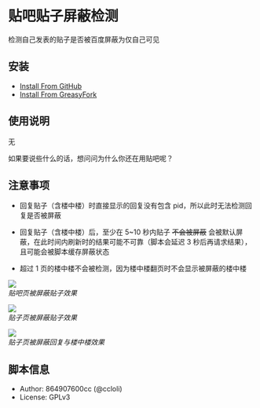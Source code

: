 # 贴吧贴子屏蔽检测

检测自己发表的贴子是否被百度屏蔽为仅自己可见


## 安装

- [Install From GitHub](https://github.com/FirefoxBar/userscript/raw/master/Tieba_Blocked_Detect/Tieba_Blocked_Detect.user.js)
- [Install From GreasyFork](https://greasyfork.org/zh-CN/scripts/383981)

## 使用说明

无

如果要说些什么的话，想问问为什么你还在用贴吧呢？


## 注意事项

- 回复贴子（含楼中楼）时直接显示的回复没有包含 pid，所以此时无法检测回复是否被屏蔽

- 回复贴子（含楼中楼）后，至少在 5~10 秒内贴子 ~~不会被屏蔽~~ 会被默认屏蔽，在此时间内刷新时的结果可能不可靠（脚本会延迟 3 秒后再请求结果），且可能会被脚本缓存屏蔽状态

- 超过 1 页的楼中楼不会被检测，因为楼中楼翻页时不会显示被屏蔽的楼中楼

![](https://greasyfork.org/system/screenshots/screenshots/000/015/611/original/QQ%E6%88%AA%E5%9B%BE20190601001053.png?1559319741)  
_贴吧页被屏蔽贴子效果_

![](https://greasyfork.org/system/screenshots/screenshots/000/015/612/original/QQ%E6%88%AA%E5%9B%BE20190601001026.png?1559319741)  
_贴子页被屏蔽贴子效果_

![](https://greasyfork.org/system/screenshots/screenshots/000/015/613/original/QQ%E6%88%AA%E5%9B%BE20190601001012.png?1559319741)  
_贴子页被屏蔽回复与楼中楼效果_


## 脚本信息
- Author: 864907600cc (@ccloli)
- License: GPLv3